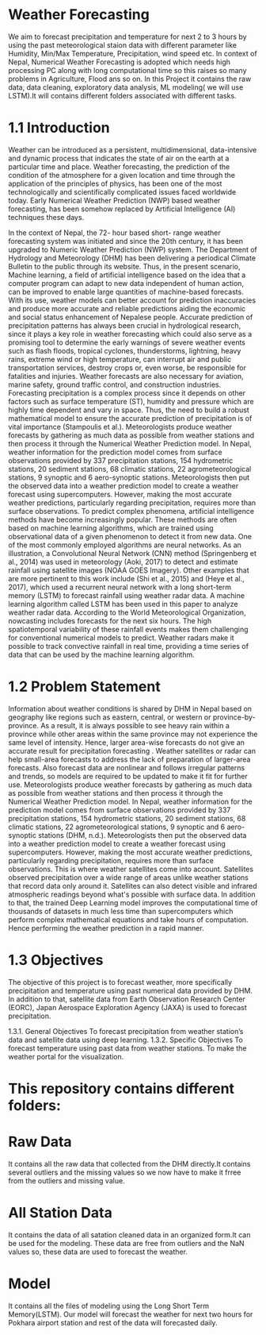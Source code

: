 # Weather Forecasting
We aim to forecast precipitation and temperature for next 2 to 3 hours by using the past meteorological staion data with different parameter like Humidity,
Min/Max Temperature, Precipitation, wind speed etc. In context of Nepal, Numerical Weather Forecasting is adopted which needs high processing PC along with long computational
time so this raises so many problems in Agriculture, Flood ans so on. In this Project it contains the raw data, data cleaning, exploratory data analysis,
ML modeling( we will use LSTM).It will contains different folders associated with different tasks.

# 1.1 Introduction
Weather can be introduced as a persistent, multidimensional, data-intensive and dynamic process that indicates the state of air on the earth at a particular time and place. Weather forecasting, the prediction of the condition of the atmosphere for a given location and time through the application of the principles of physics, has been one of the most technologically and scientifically complicated issues faced worldwide today. Early Numerical Weather Prediction (NWP) based weather forecasting, has been somehow replaced by Artificial Intelligence (AI) techniques these days.

In the context of Nepal, the 72- hour based short- range weather forecasting system was initiated and since the 20th century, it has been upgraded to Numeric Weather Prediction (NWP) system. The Department of Hydrology and Meteorology (DHM) has been delivering a periodical Climate Bulletin to the public through its website. Thus, in the present scenario, Machine learning, a field of artificial intelligence based on the idea that a computer program can adapt to new data independent of human action, can be improved to enable large quantities of machine-based forecasts. With its use, weather models can better account for prediction inaccuracies and produce more accurate and reliable predictions aiding the economic and social status enhancement of Nepalese people. Accurate prediction of precipitation patterns has always been crucial in hydrological research, since it plays a key role in weather forecasting which could also serve as a promising tool to determine the early warnings of severe weather events such as  flash floods, tropical cyclones, thunderstorms, lightning, heavy rains, extreme wind or high temperature, can interrupt air and public transportation services, destroy crops or, even worse, be responsible for fatalities and injuries. Weather forecasts are also necessary for aviation, marine safety, ground traffic control, and construction industries. Forecasting precipitation is a complex process since it depends on other factors such as surface temperature (ST), humidity and pressure which are highly time dependent and vary in space. Thus, the need to build a robust mathematical model to ensure the accurate prediction of precipitation is of vital importance (Stampoulis et al.). Meteorologists produce weather forecasts by gathering as much data as possible from weather stations and then process it through the Numerical Weather Prediction model. In Nepal, weather information for the prediction model comes from surface observations provided by 337 precipitation stations, 154 hydrometric stations, 20 sediment stations, 68 climatic stations, 22 agrometeorological stations, 9 synoptic and 6 aero-synoptic stations. Meteorologists then put the observed data into a weather prediction model to create a weather forecast using supercomputers. However, making the most accurate weather predictions, particularly regarding precipitation, requires more than surface observations.
To predict complex phenomena, artificial intelligence methods have become increasingly popular. These methods are often based on machine learning algorithms, which are trained using observational data of a given phenomenon to detect it from new data. One of the most commonly employed algorithms are neural networks. As an illustration, a Convolutional Neural Network (CNN) method (Springenberg et al., 2014) was used in meteorology (Aoki, 2017) to detect and estimate rainfall using satellite images (NOAA GOES Imagery). Other examples that are more pertinent to this work include (Shi et al., 2015) and (Heye et al., 2017), which used a recurrent neural network with a long short-term memory (LSTM) to forecast rainfall using weather radar data.
A machine learning algorithm called LSTM has been used in this paper to analyze weather radar data. According to the World Meteorological Organization, nowcasting includes forecasts for the next six hours. The high spatiotemporal variability of these rainfall events makes them challenging for conventional numerical models to predict. Weather radars make it possible to track convective rainfall in real time, providing a time series of data  that can be used by the machine learning algorithm.

# 1.2 Problem Statement
Information about weather conditions is shared by DHM in Nepal based on geography like regions such as eastern, central, or western or province-by-province. As a result, it is always possible to see heavy rain within a province while other areas within the same province may not experience the same level of intensity. Hence, larger area-wise forecasts do not give an accurate result for precipitation forecasting . Weather satellites or radar can help small-area forecasts to address the lack of preparation of larger-area forecasts. Also forecast data are nonlinear and follows irregular patterns and trends, so models are required to be updated to make it fit for further use.
Meteorologists produce weather forecasts by gathering as much data as possible from weather stations and then process it through the Numerical Weather Prediction model. In Nepal, weather information for the prediction model comes from surface observations provided by 337 precipitation stations, 154 hydrometric stations, 20 sediment stations, 68 climatic stations, 22 agrometeorological stations, 9 synoptic and 6 aero-synoptic stations (DHM, n.d.). Meteorologists then put the observed data into a weather prediction model to create a weather forecast using supercomputers. However, making the most accurate weather predictions, particularly regarding precipitation, requires more than surface observations. This is where weather satellites come into account. Satellites observed precipitation over a wide range of areas unlike weather stations that record data only around it. Satellites can also detect visible and infrared atmospheric readings beyond what's possible with surface data. In addition to that, the trained Deep Learning model improves the computational time of thousands of datasets in much less time than supercomputers which perform complex mathematical equations and take hours of computation.  Hence performing the weather prediction in a rapid manner.

# 1.3 Objectives
The objective of this project is to forecast weather, more specifically precipitation and temperature using past numerical data provided by DHM. In addition to that, satellite data from Earth Observation Research Center (EORC), Japan Aerospace Exploration Agency (JAXA) is used to forecast precipitation.

   1.3.1. General Objectives
To forecast  precipitation  from weather station’s data and satellite data using deep learning.
   1.3.2. Specific Objectives
To forecast temperature using past data from weather stations.
To make the weather portal for the visualization.
# This repository contains different folders:
# Raw Data
It contains all the raw data that collected from the DHM directly.It contains several outliers and the missing values so we now have to make it frree from the outliers and missing value.

# All Station Data
It contains the data of all satation cleaned data in an organized form.It can be used for the modeling. These data are free from outliers and the NaN values so, these data are used to forecast the weather.

# Model
It contains all the files of modeling using the Long Short Term Memory(LSTM). Our model will forecast the weather for next two hours for Pokhara airport station and rest of the data will forecasted daily. 

